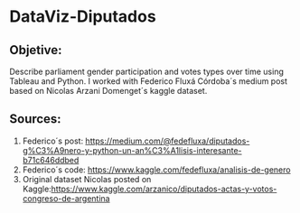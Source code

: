 # DataViz-Diputados
## Objetive:
Describe parliament gender participation and votes types over time using Tableau and Python. I worked with Federico Fluxá Córdoba´s medium post based on Nicolas Arzani Domenget´s kaggle dataset.

 

## Sources:
1. Federico´s post: https://medium.com/@fedefluxa/diputados-g%C3%A9nero-y-python-un-an%C3%A1lisis-interesante-b71c646ddbed
2. Federico´s code: https://www.kaggle.com/fedefluxa/analisis-de-genero
3. Original dataset Nicolas posted on Kaggle:https://www.kaggle.com/arzanico/diputados-actas-y-votos-congreso-de-argentina
